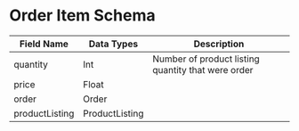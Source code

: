 # Order Item Schema



| Field Name     | Data Types     | Description                                        |
| -------------- | -------------- | -------------------------------------------------- |
| quantity       | Int            | Number of product listing quantity that were order |
| price          | Float          |                                                    |
| order          | Order          |                                                    |
| productListing | ProductListing |                                                    |
